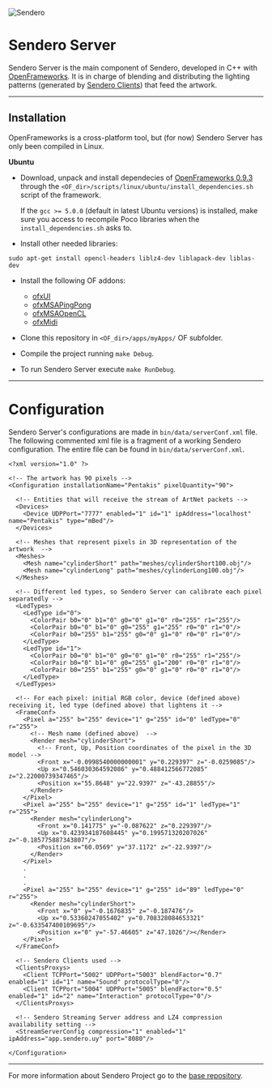 ![Sendero](http://sendero.uy/images/logo-white.png)

# Sendero Server

Sendero Server is the main component of Sendero, developed in C++ with [OpenFrameworks](http://openframeworks.cc/). It is in charge of blending and distributing the lighting patterns (generated by [Sendero Clients](https://github.com/Sendero-Project/SenderoGenericClient)) that feed the artwork.

--------

Installation
------------
OpenFrameworks is a cross-platform tool, but (for now) Sendero Server has only been compiled in Linux.

**Ubuntu**

 - Download, unpack and install dependecies of [OpenFrameworks 0.9.3](http://openframeworks.cc/download/) through the `<OF_dir>/scripts/linux/ubuntu/install_dependencies.sh` script of the framework.

	If the `gcc >= 5.0.0` (default in latest Ubuntu versions) is installed, make sure you access to recompile Poco libraries when the `install_dependencies.sh` asks to.

 - Install other needed libraries:

```
sudo apt-get install opencl-headers liblz4-dev liblapack-dev liblas-dev
```
 - Install the following OF addons:
	- [ofxUI](https://github.com/rezaali/ofxUI)
	- [ofxMSAPingPong](https://github.com/memo/ofxMSAPingPong)
	- [ofxMSAOpenCL](https://github.com/memo/ofxMSAOpenCL)
	- [ofxMidi](https://github.com/danomatika/ofxMidi)

 - Clone this repository in `<OF_dir>/apps/myApps/` OF subfolder.
 
 - Compile the project running `make Debug`.
 - To run Sendero Server execute `make RunDebug`.

--------

Configuration
=============
Sendero Server's configurations are made in `bin/data/serverConf.xml` file. The following commented xml file is a fragment of a working Sendero configuration. The entire file can be found in `bin/data/serverConf.xml`.

```
<?xml version="1.0" ?>

<!-- The artwork has 90 pixels -->
<Configuration installationName="Pentakis" pixelQuantity="90">

  <!-- Entities that will receive the stream of ArtNet packets -->
  <Devices>
    <Device UDPPort="7777" enabled="1" id="1" ipAddress="localhost" name="Pentakis" type="mBed"/>
  </Devices>

  <!-- Meshes that represent pixels in 3D representation of the artwork  -->
  <Meshes>
    <Mesh name="cylinderShort" path="meshes/cylinderShort100.obj"/>
    <Mesh name="cylinderLong" path="meshes/cylinderLong100.obj"/>
  </Meshes>
  
  <!-- Different led types, so Sendero Server can calibrate each pixel separatedly -->
  <LedTypes>
    <LedType id="0">
      <ColorPair b0="0" b1="0" g0="0" g1="0" r0="255" r1="255"/>
      <ColorPair b0="0" b1="0" g0="255" g1="255" r0="0" r1="0"/>
      <ColorPair b0="255" b1="255" g0="0" g1="0" r0="0" r1="0"/>
    </LedType>
    <LedType id="1">
      <ColorPair b0="0" b1="0" g0="0" g1="0" r0="255" r1="255"/>
      <ColorPair b0="0" b1="0" g0="255" g1="200" r0="0" r1="0"/>
      <ColorPair b0="255" b1="255" g0="0" g1="0" r0="0" r1="0"/>
    </LedType>
  </LedTypes>

  <!-- For each pixel: initial RGB color, device (defined above) receiving it, led type (defined above) that lightens it -->
  <FrameConf>
    <Pixel a="255" b="255" device="1" g="255" id="0" ledType="0" r="255">
      <!-- Mesh name (defined above)  -->
      <Render mesh="cylinderShort">
        <!-- Front, Up, Position coordinates of the pixel in the 3D model -->
        <Front x="-0.0998540000000001" y="0.229397" z="-0.0259085"/>
        <Up x="0.546030364592086" y="0.488412566772085" z="2.22000739347465"/>
        <Position x="55.8648" y="22.9397" z="-43.28855"/>
      </Render>
    </Pixel>
    <Pixel a="255" b="255" device="1" g="255" id="1" ledType="1" r="255">
      <Render mesh="cylinderLong">
        <Front x="0.141775" y="-0.087622" z="0.229397"/>
        <Up x="0.423934187608445" y="0.199571320207026" z="-0.185775887343807"/>
        <Position x="60.0569" y="37.1172" z="-22.9397"/>
      </Render>
    </Pixel>
    .
    .
    .
    <Pixel a="255" b="255" device="1" g="255" id="89" ledType="0" r="255">
      <Render mesh="cylinderShort">
        <Front x="0" y="-0.1676835" z="-0.187476"/>
        <Up x="0.53360247055402" y="0.708328084653321" z="-0.633547400109695"/>
        <Position x="0" y="-57.46605" z="47.1026"/></Render>
    </Pixel>
  </FrameConf>

  <!-- Sendero Clients used -->
  <ClientsProxys>
    <Client TCPPort="5002" UDPPort="5003" blendFactor="0.7" enabled="1" id="1" name="Sound" protocolType="0"/>
    <Client TCPPort="5004" UDPPort="5005" blendFactor="0.5" enabled="1" id="2" name="Interaction" protocolType="0"/>
  </ClientsProxys>
  
  <!-- Sendero Streaming Server address and LZ4 compression availability setting -->
  <StreamServerConfig compression="1" enabled="1" ipAddress="app.sendero.uy" port="8080"/>
  
</Configuration>
```

-------

For more information about Sendero Project go to the [base repository](https://github.com/Sendero-Project/Sendero).
